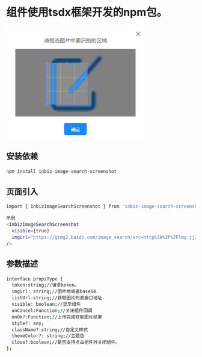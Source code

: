 # 组件使用tsdx框架开发的npm包。

![image](https://raw.githubusercontent.com/ljy15802316943/inbiz-image-search-screenshot/main/src/images/file.png)

## 安装依赖

```bash
npm install inbiz-image-search-screenshot
```

## 页面引入
```bash
import { InbizImageSearchScreenshot } from 'inbiz-image-search-screenshot';
```

```bash
示例
<InbizImageSearchScreenshot 
  visible={true}
  imgUrl="https://gimg2.baidu.com/image_search/src=http%3A%2F%2Flmg.jj20.com%2Fup%2Fallimg%2F1114%2F033021091503%2F210330091503-6-1200.jpg&refer=http%3A%2F%2Flmg.jj20.com&app=2002&size=f9999,10000&q=a80&n=0&g=0n&fmt=auto?sec=1674020756&t=f284a347e2b6f0424fb79dddc27fc4bd"
/>

```

## 参数描述

```bash
interface propsType {
  token:string;//请求koken。
  imgUrl: string;//图片地或者base64.
  listUrl:string;//获取图片列表接口地址
  visible: boolean;//显示组件
  onCancel:Function;//关闭组件回调
  onOk?:Function;//上传完成获取图片结果
  style?: any;
  className?:string;//自定义样式
  themeColor?: string;//主题色
  close?:boolean;//是否支持点击组件外关闭组件。
};
```
